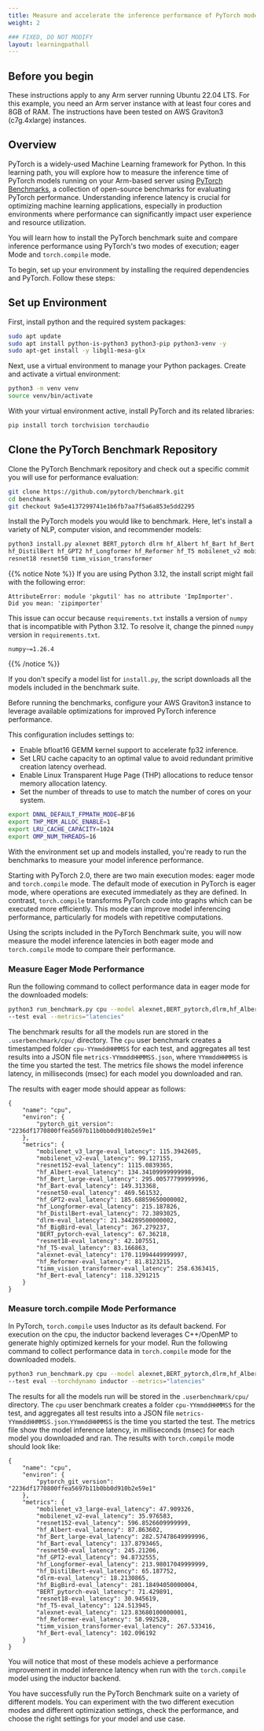 ```yaml
---
title: Measure and accelerate the inference performance of PyTorch models on Arm servers
weight: 2

### FIXED, DO NOT MODIFY
layout: learningpathall
---
```


## Before you begin
These instructions apply to any Arm server running Ubuntu 22.04 LTS. For this example, you need an Arm server instance with at least four cores and 8GB of RAM. The instructions have been tested on AWS Graviton3 (c7g.4xlarge) instances.

## Overview
PyTorch is a widely-used Machine Learning framework for Python. In this learning path, you will explore how to measure the inference time of PyTorch models running on your Arm-based server using [PyTorch Benchmarks](https://github.com/pytorch/benchmark), a collection of open-source benchmarks for evaluating PyTorch performance. Understanding inference latency is crucial for optimizing machine learning applications, especially in production environments where performance can significantly impact user experience and resource utilization. 

You will learn how to install the PyTorch benchmark suite and compare inference performance using PyTorch's two modes of execution; eager Mode and `torch.compile` mode.

To begin, set up your environment by installing the required dependencies and PyTorch. Follow these steps:

## Set up Environment

First, install python and the required system packages:

```bash
sudo apt update
sudo apt install python-is-python3 python3-pip python3-venv -y
sudo apt-get install -y libgl1-mesa-glx
```

Next, use a virtual environment to manage your Python packages. Create and activate a virtual environment:

```bash
python3 -m venv venv
source venv/bin/activate
```

With your virtual environment active, install PyTorch and its related libraries:

```bash
pip install torch torchvision torchaudio
```

## Clone the PyTorch Benchmark Repository

Clone the PyTorch Benchmark repository and check out a specific commit you will use for performance evaluation:

```bash
git clone https://github.com/pytorch/benchmark.git
cd benchmark
git checkout 9a5e4137299741e1b6fb7aa7f5a6a853e5dd2295
```
Install the PyTorch models you would like to benchmark. Here, let's install a variety of NLP, computer vision, and recommender models:

```bash
python3 install.py alexnet BERT_pytorch dlrm hf_Albert hf_Bart hf_Bert hf_Bert_large hf_BigBird \
hf_DistilBert hf_GPT2 hf_Longformer hf_Reformer hf_T5 mobilenet_v2 mobilenet_v3_large resnet152 \
resnet18 resnet50 timm_vision_transformer
```

{{% notice Note %}}
If you are using Python 3.12, the install script might fail with the following error:
```output
AttributeError: module 'pkgutil' has no attribute 'ImpImporter'.
Did you mean: 'zipimporter'
```

This issue can occur because `requirements.txt` installs a version of `numpy` that is incompatible with Python 3.12. To resolve it, change the pinned `numpy` version in `requirements.txt`.

```
numpy~=1.26.4
```
{{% /notice %}}

If you don't specify a model list for `install.py`, the script downloads all the models included in the benchmark suite.

Before running the benchmarks, configure your AWS Graviton3 instance to leverage available optimizations for improved PyTorch inference performance. 

This configuration includes settings to:

* Enable bfloat16 GEMM kernel support to accelerate fp32 inference.
* Set LRU cache capacity to an optimal value to avoid redundant primitive creation latency overhead.
* Enable Linux Transparent Huge Page (THP) allocations to reduce tensor memory allocation latency.
* Set the number of threads to use to match the number of cores on your system.

```bash
export DNNL_DEFAULT_FPMATH_MODE=BF16
export THP_MEM_ALLOC_ENABLE=1
export LRU_CACHE_CAPACITY=1024
export OMP_NUM_THREADS=16
```

With the environment set up and models installed, you're ready to run the benchmarks to measure your model inference performance.

Starting with PyTorch 2.0, there are two main execution modes: eager mode and `torch.compile` mode. The default mode of execution in PyTorch is eager mode, where operations are executed immediately as they are defined. In contrast, `torch.compile` transforms PyTorch code into graphs which can be executed more efficiently. This mode can improve model inferencing performance, particularly for models with repetitive computations.

Using the scripts included in the PyTorch Benchmark suite, you will now measure the model inference latencies in both eager mode and `torch.compile` mode to compare their performance.

### Measure Eager Mode Performance

Run the following command to collect performance data in eager mode for the downloaded models:

```bash
python3 run_benchmark.py cpu --model alexnet,BERT_pytorch,dlrm,hf_Albert,hf_Bart,hf_Bert,hf_Bert_large,hf_BigBird,hf_DistilBert,hf_GPT2,hf_Longformer,hf_Reformer,hf_T5,mobilenet_v2,mobilenet_v3_large,resnet152,resnet18,resnet50,timm_vision_transformer \
--test eval --metrics="latencies"
```
The benchmark results for all the models run are stored in the `.userbenchmark/cpu/` directory. The `cpu` user benchmark creates a timestamped folder `cpu-YYmmddHHMMSS` for each test, and aggregates all test results into a JSON file `metrics-YYmmddHHMMSS.json`, where `YYmmddHHMMSS` is the time you started the test. The metrics file shows the model inference latency, in milliseconds (msec) for each model you downloaded and ran. 

The results with eager mode should appear as follows:

```output
{
    "name": "cpu",
    "environ": {
        "pytorch_git_version": "2236df1770800ffea5697b11b0bb0d910b2e59e1"
    },
    "metrics": {
        "mobilenet_v3_large-eval_latency": 115.3942605,
        "mobilenet_v2-eval_latency": 99.127155,
        "resnet152-eval_latency": 1115.0839365,
        "hf_Albert-eval_latency": 134.34109999999998,
        "hf_Bert_large-eval_latency": 295.00577799999996,
        "hf_Bart-eval_latency": 149.313368,
        "resnet50-eval_latency": 469.561532,
        "hf_GPT2-eval_latency": 185.68859650000002,
        "hf_Longformer-eval_latency": 215.187826,
        "hf_DistilBert-eval_latency": 72.3893025,
        "dlrm-eval_latency": 21.344289500000002,
        "hf_BigBird-eval_latency": 367.279237,
        "BERT_pytorch-eval_latency": 67.36218,
        "resnet18-eval_latency": 42.107551,
        "hf_T5-eval_latency": 83.166863,
        "alexnet-eval_latency": 170.11994449999997,
        "hf_Reformer-eval_latency": 81.8123215,
        "timm_vision_transformer-eval_latency": 258.6363415,
        "hf_Bert-eval_latency": 118.3291215
    }
}
```
### Measure torch.compile Mode Performance

In PyTorch, `torch.compile` uses Inductor as its default backend. For execution on the cpu, the inductor backend leverages C++/OpenMP to generate highly optimized kernels for your model. Run the following command to collect performance data in `torch.compile` mode for the downloaded models.

```bash
python3 run_benchmark.py cpu --model alexnet,BERT_pytorch,dlrm,hf_Albert,hf_Bart,hf_Bert,hf_Bert_large,hf_BigBird,hf_DistilBert,hf_GPT2,hf_Longformer,hf_Reformer,hf_T5,mobilenet_v2,mobilenet_v3_large,resnet152,resnet18,resnet50,timm_vision_transformer \
--test eval --torchdynamo inductor --metrics="latencies"
```

The results for all the models run will be stored in the `.userbenchmark/cpu/` directory. The `cpu` user benchmark creates a folder `cpu-YYmmddHHMMSS` for the test, and aggregates all test results into a JSON file `metrics-YYmmddHHMMSS.json`.`YYmmddHHMMSS` is the time you started the test. The metrics file show the model inference latency, in milliseconds (msec) for each model you downloaded and ran. The results with `torch.compile` mode should look like:

```output
{
    "name": "cpu",
    "environ": {
        "pytorch_git_version": "2236df1770800ffea5697b11b0bb0d910b2e59e1"
    },
    "metrics": {
        "mobilenet_v3_large-eval_latency": 47.909326,
        "mobilenet_v2-eval_latency": 35.976583,
        "resnet152-eval_latency": 596.8526609999999,
        "hf_Albert-eval_latency": 87.863602,
        "hf_Bert_large-eval_latency": 282.57478649999996,
        "hf_Bart-eval_latency": 137.8793465,
        "resnet50-eval_latency": 245.21206,
        "hf_GPT2-eval_latency": 94.8732555,
        "hf_Longformer-eval_latency": 213.98017049999999,
        "hf_DistilBert-eval_latency": 65.187752,
        "dlrm-eval_latency": 18.2130865,
        "hf_BigBird-eval_latency": 281.18494050000004,
        "BERT_pytorch-eval_latency": 71.429891,
        "resnet18-eval_latency": 30.945619,
        "hf_T5-eval_latency": 124.513945,
        "alexnet-eval_latency": 123.83680100000001,
        "hf_Reformer-eval_latency": 58.992528,
        "timm_vision_transformer-eval_latency": 267.533416,
        "hf_Bert-eval_latency": 102.096192
    }
}
```
You will notice that most of these models achieve a performance improvement in model inference latency when run with the `torch.compile` model using the inductor backend.

You have successfully run the PyTorch Benchmark suite on a variety of different models. You can experiment with the two different execution modes and different optimization settings, check the performance, and choose the right settings for your model and use case.



